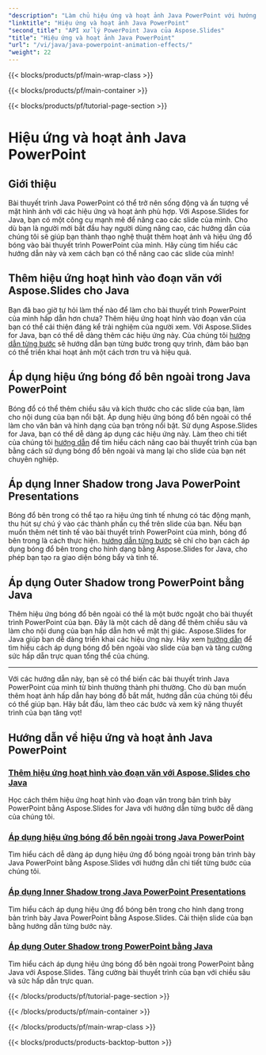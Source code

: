 ```yaml
---
"description": "Làm chủ hiệu ứng và hoạt ảnh Java PowerPoint với hướng dẫn toàn diện của chúng tôi. Học cách thêm hoạt ảnh, bóng đổ bên ngoài và bên trong bằng Aspose.Slides for Java."
"linktitle": "Hiệu ứng và hoạt ảnh Java PowerPoint"
"second_title": "API xử lý PowerPoint Java của Aspose.Slides"
"title": "Hiệu ứng và hoạt ảnh Java PowerPoint"
"url": "/vi/java/java-powerpoint-animation-effects/"
"weight": 22
---
```


{{< blocks/products/pf/main-wrap-class >}}

{{< blocks/products/pf/main-container >}}

{{< blocks/products/pf/tutorial-page-section >}}

# Hiệu ứng và hoạt ảnh Java PowerPoint

## Giới thiệu

Bài thuyết trình Java PowerPoint có thể trở nên sống động và ấn tượng về mặt hình ảnh với các hiệu ứng và hoạt ảnh phù hợp. Với Aspose.Slides for Java, bạn có một công cụ mạnh mẽ để nâng cao các slide của mình. Cho dù bạn là người mới bắt đầu hay người dùng nâng cao, các hướng dẫn của chúng tôi sẽ giúp bạn thành thạo nghệ thuật thêm hoạt ảnh và hiệu ứng đổ bóng vào bài thuyết trình PowerPoint của mình. Hãy cùng tìm hiểu các hướng dẫn này và xem cách bạn có thể nâng cao các slide của mình!

## Thêm hiệu ứng hoạt hình vào đoạn văn với Aspose.Slides cho Java
Bạn đã bao giờ tự hỏi làm thế nào để làm cho bài thuyết trình PowerPoint của mình hấp dẫn hơn chưa? Thêm hiệu ứng hoạt hình vào đoạn văn của bạn có thể cải thiện đáng kể trải nghiệm của người xem. Với Aspose.Slides for Java, bạn có thể dễ dàng thêm các hiệu ứng này. Của chúng tôi [hướng dẫn từng bước](./add-animation-effect-paragraph/) sẽ hướng dẫn bạn từng bước trong quy trình, đảm bảo bạn có thể triển khai hoạt ảnh một cách trơn tru và hiệu quả.

## Áp dụng hiệu ứng bóng đổ bên ngoài trong Java PowerPoint
Bóng đổ có thể thêm chiều sâu và kích thước cho các slide của bạn, làm cho nội dung của bạn nổi bật. Áp dụng hiệu ứng bóng đổ bên ngoài có thể làm cho văn bản và hình dạng của bạn trông nổi bật. Sử dụng Aspose.Slides for Java, bạn có thể dễ dàng áp dụng các hiệu ứng này. Làm theo chi tiết của chúng tôi [hướng dẫn](./apply-outer-shadow-effects-java-powerpoint/) để tìm hiểu cách nâng cao bài thuyết trình của bạn bằng cách sử dụng bóng đổ bên ngoài và mang lại cho slide của bạn nét chuyên nghiệp.

## Áp dụng Inner Shadow trong Java PowerPoint Presentations
Bóng đổ bên trong có thể tạo ra hiệu ứng tinh tế nhưng có tác động mạnh, thu hút sự chú ý vào các thành phần cụ thể trên slide của bạn. Nếu bạn muốn thêm nét tinh tế vào bài thuyết trình PowerPoint của mình, bóng đổ bên trong là cách thực hiện. [hướng dẫn từng bước](./apply-inner-shadow-java-powerpoint/) sẽ chỉ cho bạn cách áp dụng bóng đổ bên trong cho hình dạng bằng Aspose.Slides for Java, cho phép bạn tạo ra giao diện bóng bẩy và tinh tế.

## Áp dụng Outer Shadow trong PowerPoint bằng Java
Thêm hiệu ứng bóng đổ bên ngoài có thể là một bước ngoặt cho bài thuyết trình PowerPoint của bạn. Đây là một cách dễ dàng để thêm chiều sâu và làm cho nội dung của bạn hấp dẫn hơn về mặt thị giác. Aspose.Slides for Java giúp bạn dễ dàng triển khai các hiệu ứng này. Hãy xem [hướng dẫn](./apply-outer-shadow-powerpoint-java/) để tìm hiểu cách áp dụng bóng đổ bên ngoài vào slide của bạn và tăng cường sức hấp dẫn trực quan tổng thể của chúng.

---

Với các hướng dẫn này, bạn sẽ có thể biến các bài thuyết trình Java PowerPoint của mình từ bình thường thành phi thường. Cho dù bạn muốn thêm hoạt ảnh hấp dẫn hay bóng đổ bắt mắt, hướng dẫn của chúng tôi đều có thể giúp bạn. Hãy bắt đầu, làm theo các bước và xem kỹ năng thuyết trình của bạn tăng vọt!
## Hướng dẫn về hiệu ứng và hoạt ảnh Java PowerPoint
### [Thêm hiệu ứng hoạt hình vào đoạn văn với Aspose.Slides cho Java](./add-animation-effect-paragraph/)
Học cách thêm hiệu ứng hoạt hình vào đoạn văn trong bản trình bày PowerPoint bằng Aspose.Slides for Java với hướng dẫn từng bước dễ dàng của chúng tôi.
### [Áp dụng hiệu ứng bóng đổ bên ngoài trong Java PowerPoint](./apply-outer-shadow-effects-java-powerpoint/)
Tìm hiểu cách dễ dàng áp dụng hiệu ứng đổ bóng ngoài trong bản trình bày Java PowerPoint bằng Aspose.Slides với hướng dẫn chi tiết từng bước của chúng tôi.
### [Áp dụng Inner Shadow trong Java PowerPoint Presentations](./apply-inner-shadow-java-powerpoint/)
Tìm hiểu cách áp dụng hiệu ứng đổ bóng bên trong cho hình dạng trong bản trình bày Java PowerPoint bằng Aspose.Slides. Cải thiện slide của bạn bằng hướng dẫn từng bước này.
### [Áp dụng Outer Shadow trong PowerPoint bằng Java](./apply-outer-shadow-powerpoint-java/)
Tìm hiểu cách áp dụng hiệu ứng bóng đổ bên ngoài trong PowerPoint bằng Java với Aspose.Slides. Tăng cường bài thuyết trình của bạn với chiều sâu và sức hấp dẫn trực quan.

{{< /blocks/products/pf/tutorial-page-section >}}

{{< /blocks/products/pf/main-container >}}

{{< /blocks/products/pf/main-wrap-class >}}

{{< blocks/products/products-backtop-button >}}